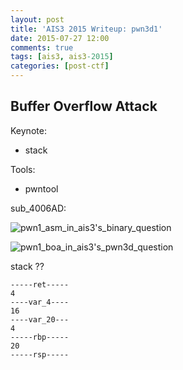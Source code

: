 ```yaml
---
layout: post
title: 'AIS3 2015 Writeup: pwn3d1'
date: 2015-07-27 12:00
comments: true
tags: [ais3, ais3-2015]
categories: [post-ctf]
---
```

## Buffer Overflow Attack

Keynote:

- stack

Tools:

- pwntool

sub_4006AD:

![pwn1_asm_in_ais3's_binary_question](http://i.imgur.com/uPnmKhO.png)

![pwn1_boa_in_ais3's_pwn3d_question](http://i.imgur.com/ed2urWa.png)

stack ??

	-----ret-----
	4
	----var_4----
	16
	----var_20---
	4
	-----rbp-----
	20
	-----rsp-----
